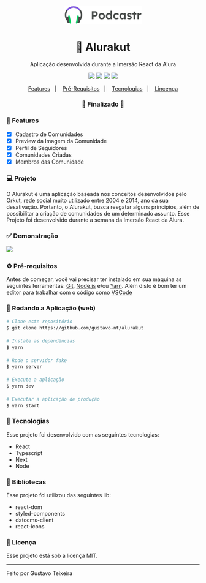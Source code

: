 <h4 align="center">
  <img src="https://github.com/gustavo-nt/podcastr/blob/main/public/logo.svg" alt="logo" height="50"/>
</h4>

<h1 align="center">
    🚀 Alurakut
</h1>

<p align="center">Aplicação desenvolvida durante a Imersão React da Alura</p>

<p align="center">
  <img src="https://img.shields.io/badge/react%20version-17.0.2-informational"/>
  <img src="https://img.shields.io/badge/next%20version-10.1.3-important" />
  <img src="https://img.shields.io/badge/last%20commit-july-blue" />
  <img src="https://img.shields.io/badge/license-MIT-success"/>
</p>

<p align="center">
  <a href="#-features">Features</a>&nbsp;&nbsp;&nbsp;|&nbsp;&nbsp;&nbsp;
  <a href="#-pré-requisitos">Pré-Requisitos</a>&nbsp;&nbsp;&nbsp;|&nbsp;&nbsp;&nbsp;
  <a href="#-tecnologias">Tecnologias</a>&nbsp;&nbsp;&nbsp;|&nbsp;&nbsp;&nbsp;
  <a href="#-licença">Lincença</a>
</p>

<h3 align="center"> 
🚧  Finalizado  🚧
</h3>

### 📎 Features 

- [x] Cadastro de Comunidades
- [x] Preview da Imagem da Comunidade
- [x] Perfil de Seguidores
- [x] Comunidades Criadas
- [x] Membros das Comunidade

### 💻 Projeto

O Alurakut é uma aplicação baseada nos conceitos desenvolvidos pelo Orkut, rede social muito utilizado entre 2004 e 2014, ano da sua desativação. Portanto, o Alurakut, busca resgatar alguns principios, além de possibilitar a criação de comunidades de um determinado assunto. Esse Projeto foi desenvolvido durante a semana da Imersão React da Alura. 

### ✅ Demonstração
<img src="https://github.com/gustavo-nt/podcastr/blob/main/public/thumbnail.png" />

### ⚙ Pré-requisitos

Antes de começar, você vai precisar ter instalado em sua máquina as seguintes ferramentas:
[Git](https://git-scm.com), [Node.js](https://nodejs.org/en/) e/ou [Yarn](https://yarnpkg.com/). 
Além disto é bom ter um editor para trabalhar com o código como [VSCode](https://code.visualstudio.com/)

### 📗 Rodando a Aplicação (web)

```bash
# Clone este repositório
$ git clone https://github.com/gustavo-nt/alurakut

# Instale as dependências
$ yarn

# Rode o servidor fake
$ yarn server

# Execute a aplicação
$ yarn dev

# Executar a aplicação de produção
$ yarn start
```

### 🚀 Tecnologias

Esse projeto foi desenvolvido com as seguintes tecnologias:

- React
- Typescript
- Next
- Node

### 📕 Bibliotecas

Esse projeto foi utilizou das seguintes lib:

- react-dom
- styled-components
- datocms-client
- react-icons

### 📝 Licença

Esse projeto está sob a licença MIT.

<hr/>

Feito por Gustavo Teixeira
